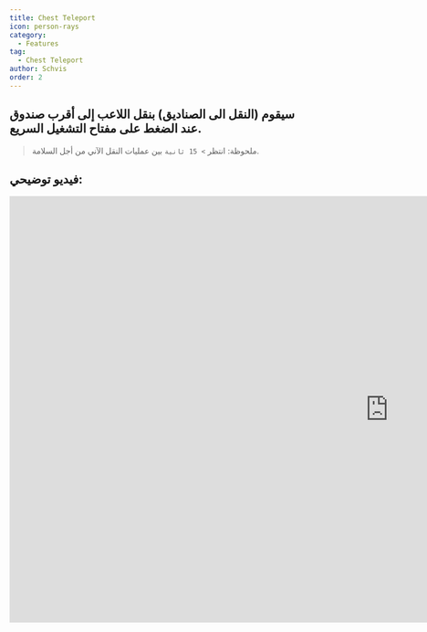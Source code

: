 ```yaml
---
title: Chest Teleport
icon: person-rays
category:
  - Features
tag:
  - Chest Teleport
author: Schvis
order: 2
---
```


## سيقوم (النقل الى الصناديق) بنقل اللاعب إلى أقرب صندوق عند الضغط على مفتاح التشغيل السريع.

> ملحوظة: انتظر `> 15 ثانية` بين عمليات النقل الآني من أجل السلامة.

## فيديو توضيحي:

<div class="iframe-container"><iframe width="1328" height="747" src="https://www.youtube.com/embed/j2Yu31J7Yh4?list=PL5eI1Tb64p56g27qfYk7VuFTz4FK6YrKa" title="Korepi - Oculi/ChestTeleport" frameborder="0" allow="accelerometer; autoplay; clipboard-write; encrypted-media; gyroscope; picture-in-picture; web-share" referrerpolicy="strict-origin-when-cross-origin" allowfullscreen></iframe></div>